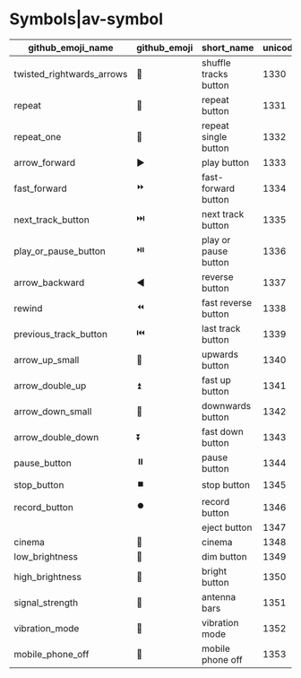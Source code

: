# Symbols|av-symbol

|github_emoji_name|github_emoji|short_name|unicode_index|
|---|---|---|---|
|twisted_rightwards_arrows|:twisted_rightwards_arrows:|shuffle tracks button|1330|
|repeat|:repeat:|repeat button|1331|
|repeat_one|:repeat_one:|repeat single button|1332|
|arrow_forward|:arrow_forward:|play button|1333|
|fast_forward|:fast_forward:|fast-forward button|1334|
|next_track_button|:next_track_button:|next track button|1335|
|play_or_pause_button|:play_or_pause_button:|play or pause button|1336|
|arrow_backward|:arrow_backward:|reverse button|1337|
|rewind|:rewind:|fast reverse button|1338|
|previous_track_button|:previous_track_button:|last track button|1339|
|arrow_up_small|:arrow_up_small:|upwards button|1340|
|arrow_double_up|:arrow_double_up:|fast up button|1341|
|arrow_down_small|:arrow_down_small:|downwards button|1342|
|arrow_double_down|:arrow_double_down:|fast down button|1343|
|pause_button|:pause_button:|pause button|1344|
|stop_button|:stop_button:|stop button|1345|
|record_button|:record_button:|record button|1346|
|||eject button|1347|
|cinema|:cinema:|cinema|1348|
|low_brightness|:low_brightness:|dim button|1349|
|high_brightness|:high_brightness:|bright button|1350|
|signal_strength|:signal_strength:|antenna bars|1351|
|vibration_mode|:vibration_mode:|vibration mode|1352|
|mobile_phone_off|:mobile_phone_off:|mobile phone off|1353|
